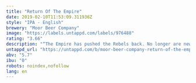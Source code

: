 ```yaml
---
title: "Return Of The Empire"
date: 2019-02-10T11:53:09.311936Z
style: "IPA - English"
brewery: "Moor Beer Company"
image: "https://labels.untappd.com/labels/976488"
rating: "3.66"
description: "“The Empire has pushed the Rebels back. No longer are new world hops the only ones strong enough to hold your loyalty. Modern English hops are having a big impact on the front lines – bolder, brighter and more powerful than before. The Empire has returned. Show your allegiance.” "
untappd_url: "https://untappd.com/b/moor-beer-company-return-of-the-empire/976488"
abv: "5.7"
ibu: "0"
robots: noindex,nofollow
lang: en
---
```

